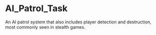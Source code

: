 # AI_Patrol_Task
An AI patrol system that also includes player detection and destruction, most commonly seen in stealth games.
